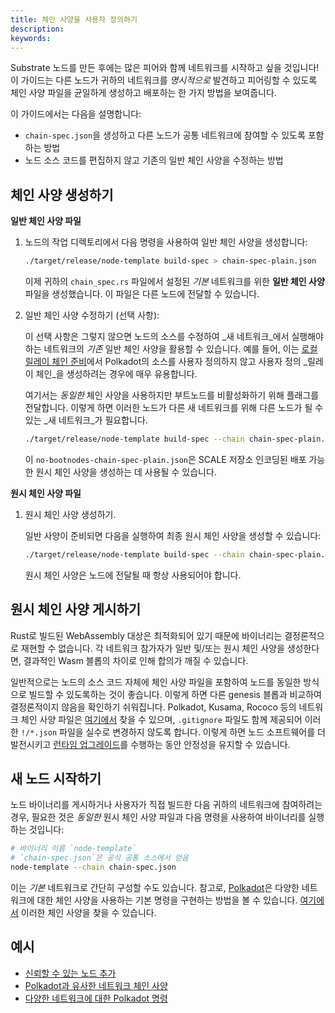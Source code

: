 ```yaml
---
title: 체인 사양을 사용자 정의하기
description:
keywords:
---
```


Substrate 노드를 만든 후에는 많은 피어와 함께 네트워크를 시작하고 싶을 것입니다!
이 가이드는 다른 노드가 귀하의 네트워크를 _명시적으로_ 발견하고 피어링할 수 있도록 체인 사양 파일을 균일하게 생성하고 배포하는 한 가지 방법을 보여줍니다.

이 가이드에서는 다음을 설명합니다:

- `chain-spec.json`을 생성하고 다른 노드가 공통 네트워크에 참여할 수 있도록 포함하는 방법
- 노드 소스 코드를 편집하지 않고 기존의 일반 체인 사양을 수정하는 방법

## 체인 사양 생성하기

**일반 체인 사양 파일**

1. 노드의 작업 디렉토리에서 다음 명령을 사용하여 일반 체인 사양을 생성합니다:

   ```bash
   ./target/release/node-template build-spec > chain-spec-plain.json
   ```

   이제 귀하의 `chain_spec.rs` 파일에서 설정된 _기본_ 네트워크를 위한 **일반 체인 사양** 파일을 생성했습니다.
   이 파일은 다른 노드에 전달할 수 있습니다.

1. 일반 체인 사양 수정하기 (선택 사항):

   이 선택 사항은 그렇지 않으면 노드의 소스를 수정하여 _새 네트워크_에서 실행해야 하는 네트워크의 _기존_ 일반 체인 사양을 활용할 수 있습니다.
   예를 들어, 이는 [로컬 릴레이 체인 준비](/tutorials/build-a-parachain/prepare-a-local-relay-chain/)에서 Polkadot의 소스를 사용자 정의하지 않고 사용자 정의 _릴레이 체인_을 생성하려는 경우에 매우 유용합니다.

   여기서는 _동일한_ 체인 사양을 사용하지만 부트노드를 비활성화하기 위해 플래그를 전달합니다. 이렇게 하면 이러한 노드가 다른 새 네트워크를 위해 다른 노드가 될 수 있는 _새 네트워크_가 필요합니다.

   ```bash
   ./target/release/node-template build-spec --chain chain-spec-plain.json --raw --disable-default-bootnode > no-bootnodes-chain-spec-plain.json
   ```

   이 `no-bootnodes-chain-spec-plain.json`은 SCALE 저장소 인코딩된 배포 가능한 원시 체인 사양을 생성하는 데 사용될 수 있습니다.

**원시 체인 사양 파일**

1. 원시 체인 사양 생성하기.

   일반 사양이 준비되면 다음을 실행하여 최종 원시 체인 사양을 생성할 수 있습니다:

   ```bash
   ./target/release/node-template build-spec --chain chain-spec-plain.json --raw > chain-spec.json
   ```

   원시 체인 사양은 노드에 전달될 때 항상 사용되어야 합니다.

## 원시 체인 사양 게시하기

Rust로 빌드된 WebAssembly 대상은 최적화되어 있기 때문에 바이너리는 결정론적으로 재현할 수 없습니다.
각 네트워크 참가자가 일반 및/또는 원시 체인 사양을 생성한다면, 결과적인 Wasm 블롭의 차이로 인해 합의가 깨질 수 있습니다.

일반적으로는 노드의 소스 코드 자체에 체인 사양 파일을 포함하여 노드를 동일한 방식으로 빌드할 수 있도록하는 것이 좋습니다. 이렇게 하면 다른 genesis 블롭과 비교하여 결정론적이지 않음을 확인하기 쉬워집니다.
Polkadot, Kusama, Rococo 등의 네트워크 체인 사양 파일은 [여기에서](https://github.com/paritytech/polkadot-sdk/tree/master/polkadot/node/service/chain-specs) 찾을 수 있으며, `.gitignore` 파일도 함께 제공되어 이러한 `!/*.json` 파일을 실수로 변경하지 않도록 합니다. 이렇게 하면 노드 소프트웨어를 더 발전시키고 [런타임 업그레이드](/tutorials/build-a-blockchain/upgrade-a-running-network/)를 수행하는 동안 안정성을 유지할 수 있습니다.

## 새 노드 시작하기

노드 바이너리를 게시하거나 사용자가 직접 빌드한 다음 귀하의 네트워크에 참여하려는 경우, 필요한 것은 _동일한_ 원시 체인 사양 파일과 다음 명령을 사용하여 바이너리를 실행하는 것입니다:

```bash
# 바이너리 이름 `node-template`
# `chain-spec.json`은 공식 공통 소스에서 얻음
node-template --chain chain-spec.json
```

이는 _기본_ 네트워크로 간단히 구성할 수도 있습니다.
참고로, [Polkadot](https://github.com/paritytech/polkadot/commits/master/cli/src/command.rs)은 다양한 네트워크에 대한 체인 사양을 사용하는 기본 명령을 구현하는 방법을 볼 수 있습니다. [여기에서](https://github.com/paritytech/polkadot-sdk/tree/master/polkadot/node/service/chain-specs) 이러한 체인 사양을 찾을 수 있습니다.

## 예시

- [신뢰할 수 있는 노드 추가](/tutorials/build-a-blockchain/add-trusted-nodes#add-keys-to-keystore)
- [Polkadot과 유사한 네트워크 체인 사양](https://github.com/paritytech/polkadot-sdk/tree/master/polkadot/node/service/chain-specs)
- [다양한 네트워크에 대한 Polkadot 명령](https://github.com/paritytech/polkadot/commits/master/cli/src/command.rs)